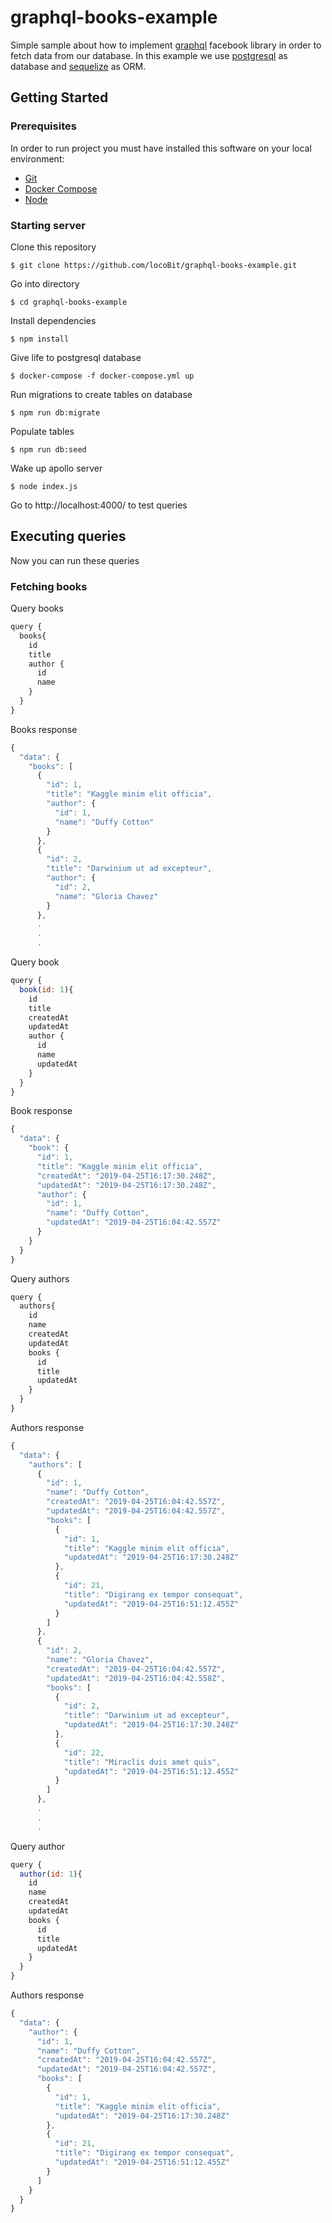 # graphql-books-example 

Simple sample about how to implement [graphql](https://graphql.org/) facebook library in order to fetch data from our database. In this example we use [postgresql](https://www.postgresql.org/) as database and [sequelize](http://docs.sequelizejs.com/) as ORM. 

## Getting Started

### Prerequisites

In order to run project you must have installed this software on your local environment:
* [Git](https://git-scm.com/book/en/v2/Getting-Started-Installing-Git)
* [Docker Compose](https://docs.docker.com/compose/install/)
* [Node](https://nodejs.org/es/download/)

### Starting server

Clone this repository
```
$ git clone https://github.com/locoBit/graphql-books-example.git
```

Go into directory
```
$ cd graphql-books-example
```

Install dependencies

```
$ npm install
```

Give life to postgresql database

```
$ docker-compose -f docker-compose.yml up
```

Run migrations to create tables on database

```
$ npm run db:migrate
```

Populate tables

```
$ npm run db:seed
```

Wake up apollo server

```
$ node index.js
```

Go to http://localhost:4000/ to test queries

## Executing queries

Now you can run these queries

### Fetching books

Query books

```js
query {
  books{
    id
    title
    author {
      id
      name
    }
  }
}
```

Books response

```js
{
  "data": {
    "books": [
      {
        "id": 1,
        "title": "Kaggle minim elit officia",
        "author": {
          "id": 1,
          "name": "Duffy Cotton"
        }
      },
      {
        "id": 2,
        "title": "Darwinium ut ad excepteur",
        "author": {
          "id": 2,
          "name": "Gloria Chavez"
        }
      },
      .
      .
      .
```

Query book

```js
query {
  book(id: 1){
    id
    title
    createdAt
    updatedAt
    author {
      id
      name
      updatedAt
    }
  }
}
```

Book response

```js
{
  "data": {
    "book": {
      "id": 1,
      "title": "Kaggle minim elit officia",
      "createdAt": "2019-04-25T16:17:30.248Z",
      "updatedAt": "2019-04-25T16:17:30.248Z",
      "author": {
        "id": 1,
        "name": "Duffy Cotton",
        "updatedAt": "2019-04-25T16:04:42.557Z"
      }
    }
  }
}
```

Query authors

```js
query {
  authors{
    id
    name
    createdAt
    updatedAt
    books {
      id
      title
      updatedAt
    }
  }
}
```

Authors response

```js
{
  "data": {
    "authors": [
      {
        "id": 1,
        "name": "Duffy Cotton",
        "createdAt": "2019-04-25T16:04:42.557Z",
        "updatedAt": "2019-04-25T16:04:42.557Z",
        "books": [
          {
            "id": 1,
            "title": "Kaggle minim elit officia",
            "updatedAt": "2019-04-25T16:17:30.248Z"
          },
          {
            "id": 21,
            "title": "Digirang ex tempor consequat",
            "updatedAt": "2019-04-25T16:51:12.455Z"
          }
        ]
      },
      {
        "id": 2,
        "name": "Gloria Chavez",
        "createdAt": "2019-04-25T16:04:42.557Z",
        "updatedAt": "2019-04-25T16:04:42.558Z",
        "books": [
          {
            "id": 2,
            "title": "Darwinium ut ad excepteur",
            "updatedAt": "2019-04-25T16:17:30.248Z"
          },
          {
            "id": 22,
            "title": "Miraclis duis amet quis",
            "updatedAt": "2019-04-25T16:51:12.455Z"
          }
        ]
      },
      .
      .
      .
```

Query author

```js
query {
  author(id: 1){
    id
    name
    createdAt
    updatedAt
    books {
      id
      title
      updatedAt
    }
  }
}
```

Authors response

```js
{
  "data": {
    "author": {
      "id": 1,
      "name": "Duffy Cotton",
      "createdAt": "2019-04-25T16:04:42.557Z",
      "updatedAt": "2019-04-25T16:04:42.557Z",
      "books": [
        {
          "id": 1,
          "title": "Kaggle minim elit officia",
          "updatedAt": "2019-04-25T16:17:30.248Z"
        },
        {
          "id": 21,
          "title": "Digirang ex tempor consequat",
          "updatedAt": "2019-04-25T16:51:12.455Z"
        }
      ]
    }
  }
}
```
